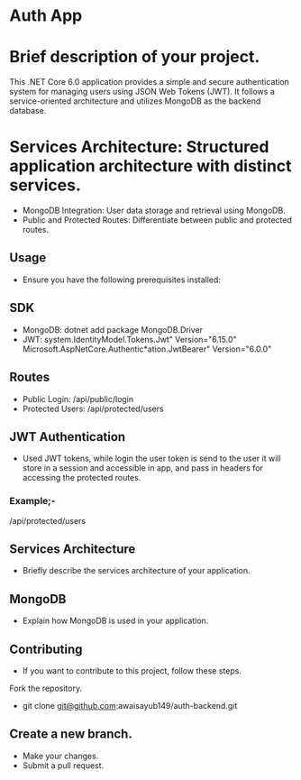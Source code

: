 # Auth App

# Brief description of your project.
This .NET Core 6.0 application provides a simple and secure authentication system for managing users 
using JSON Web Tokens (JWT). It follows a service-oriented architecture and utilizes MongoDB 
as the backend database.

# Services Architecture: Structured application architecture with distinct services.
* MongoDB Integration: User data storage and retrieval using MongoDB.
* Public and Protected Routes: Differentiate between public and protected routes.

## Usage
* Ensure you have the following prerequisites installed:

## SDK
* MongoDB: dotnet add package MongoDB.Driver
* JWT: system.IdentityModel.Tokens.Jwt" Version="6.15.0"
     Microsoft.AspNetCore.Authentic*ation.JwtBearer" Version="6.0.0"     


## Routes
* Public Login: /api/public/login
* Protected Users: /api/protected/users

## JWT Authentication
* Used JWT tokens, while login the user token is send to the user it will store in a session and accessible in app, 
and pass in headers for accessing the protected routes.
### Example;-
/api/protected/users

## Services Architecture
* Briefly describe the services architecture of your application.

## MongoDB
* Explain how MongoDB is used in your application.

## Contributing
* If you want to contribute to this project, follow these steps.

Fork the repository.
* git clone git@github.com:awaisayub149/auth-backend.git
## Create a new branch.
* Make your changes.
* Submit a pull request.
